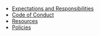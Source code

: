 <!-- docs/_sidebar.md -->

* [Expectations and Responsibilities](expectations.md)
* [Code of Conduct](code-conduct.md)
* [Resources](resources.md)
* [Policies](policies.md)